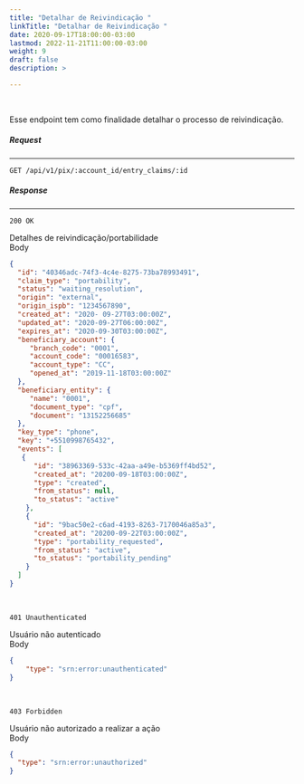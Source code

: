 ```yaml
---
title: "Detalhar de Reivindicação "
linkTitle: "Detalhar de Reivindicação "
date: 2020-09-17T18:00:00-03:00
lastmod: 2022-11-21T11:00:00-03:00
weight: 9
draft: false
description: >

---
```

<br>

Esse endpoint tem como finalidade detalhar o processo de reivindicação.

##### **Request**
---
```
GET /api/v1/pix/:account_id/entry_claims/:id
```

##### **Response**
---
```
200 OK
```
Detalhes de reivindicação/portabilidade
<br>
Body
```json
{
  "id": "40346adc-74f3-4c4e-8275-73ba78993491",
  "claim_type": "portability",
  "status": "waiting_resolution",
  "origin": "external",
  "origin_ispb": "1234567890",
  "created_at": "2020- 09-27T03:00:00Z",
  "updated_at": "2020-09-27T06:00:00Z", 
  "expires_at": "2020-09-30T03:00:00Z",
  "beneficiary_account": {
     "branch_code": "0001",
     "account_code": "00016583",
     "account_type": "CC",
     "opened_at": "2019-11-18T03:00:00Z"
  },
  "beneficiary_entity": {
     "name": "0001",
     "document_type": "cpf",
     "document": "13152256685"
  },
  "key_type": "phone",
  "key": "+5510998765432",
  "events": [
   {
      "id": "38963369-533c-42aa-a49e-b5369ff4bd52",
      "created_at": "20200-09-18T03:00:00Z",
      "type": "created",
      "from_status": null,
      "to_status": "active"
    },
    {
      "id": "9bac50e2-c6ad-4193-8263-7170046a85a3",
      "created_at": "20200-09-22T03:00:00Z",
      "type": "portability_requested",
      "from_status": "active",
      "to_status": "portability_pending"
    }
  ]
}
```
<br>

```
401 Unauthenticated
```

Usuário não autenticado
<br>
Body
```json
{  
    "type": "srn:error:unauthenticated"
}
```
<br> 


```
403 Forbidden
```

Usuário não autorizado a realizar a ação
<br>
Body
```json
{  
  "type": "srn:error:unauthorized"
}
```
<br> 
